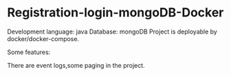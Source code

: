 # Registration-login-mongoDB-Docker

Development language: java
Database: mongoDB
Project is deployable by docker/docker-compose.

Some features:

There are event logs,some paging in the project․

